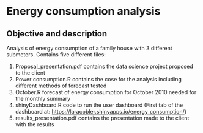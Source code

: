 # Energy consumption analysis

## Objective and description
Analysis of energy consumption of a family house with 3 different submeters.
Contains five different files:
1. Proposal_presentation.pdf contains the data science project proposed to the client
2. Power consumption.R contains the cose for the analysis including different methods of forecast tested 
2. October.R forecast of energy consumption for October 2010 needed for the monthly summary
3. shinyDashboard.R code to run the user dashboard (First tab of the dashboard at: https://laracobler.shinyapps.io/energy_consumption/)
4. results_presentation.pdf contains the presentation made to the client with the results
